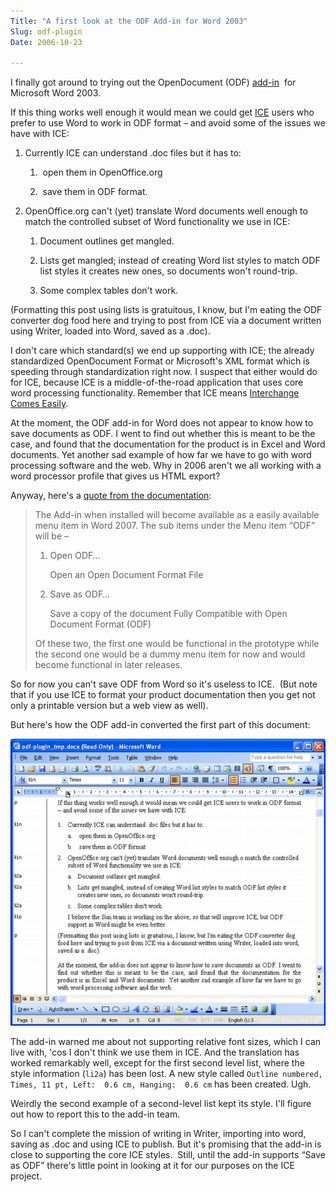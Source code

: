 ```yaml
---
Title: "A first look at the ODF Add-in for Word 2003"
Slug: odf-plugin
Date: 2006-10-23

---
```

<div>

I finally got around to trying out the OpenDocument (ODF)
[add-in](http://odf-converter.sourceforge.net/)  for Microsoft Word
2003.

If this thing works well enough it would mean we could get
[ICE](http://ice.usq.edu.au/) users who prefer to use Word to work in
ODF format – and avoid some of the issues we have with ICE:

1.  Currently ICE can understand .doc files but it has to:

    1.   open them in OpenOffice.org

    2.   save them in ODF format.

2.  OpenOffice.org can't (yet) translate Word documents well enough to
    match the controlled subset of Word functionality we use in ICE:

    1.  Document outlines get mangled.

    2.  Lists get mangled; instead of creating Word list styles to match
        ODF list styles it creates new ones, so documents won't
        round-trip.

    3.  Some complex tables don't work.

(Formatting this post using lists is gratuitous, I know, but I'm eating
the ODF converter dog food here and trying to post from ICE via a
document written using Writer, loaded into Word, saved as a .doc).

I don't care which standard(s) we end up supporting with ICE; the
already standardized OpenDocument Format or Microsoft's XML format which
is speeding through standardization right now. I suspect that either
would do for ICE, because ICE is a middle-of-the-road application that
uses core word processing functionality. Remember that ICE means
[Interchange Comes
Easily](http://ptsefton.com/blog/2005/12/12/ice:_interchange_comes_easily).

At the moment, the ODF add-in for Word does not appear to know how to
save documents as ODF. I went to find out whether this is meant to be
the case, and found that the documentation for the product is in Excel
and Word documents. Yet another sad example of how far we have to go
with word processing software and the web. Why in 2006 aren't we all
working with a word processor profile that gives us HTML export?

Anyway, here's a [quote from the
documentation](http://puzzle.dl.sourceforge.net/sourceforge/odf-converter/ODF-Add-in-for-Word-2007-Functional-Specification.doc):

> The Add-in when installed will become available as a easily available
> menu item in Word 2007. The sub items under the Menu item “ODF” will
> be –
>
> 1.  Open ODF…
>
>     Open an Open Document Format File
>
> 2.  Save as ODF…
>
>     Save a copy of the document Fully Compatible with Open Document
>     Format (ODF)
>
> Of these two, the first one would be functional in the prototype while
> the second one would be a dummy menu item for now and would become
> functional in later releases.

So for now you can't save ODF from Word so it's useless to ICE.  (But
note that if you use ICE to format your product documentation then you
get not only a printable version but a web view as well).

But here's how the ODF add-in converted the first part of this document:

<span
id="graphics1"></span>![graphics1](/blog/2006/10/23/odf-plugin/1.png)

The add-in warned me about not supporting relative font sizes, which I
can live with, 'cos I don't think we use them in ICE. And the
translation has worked remarkably well, except for the first second
level list, where the style information (`li2a`) has been lost. A new
style called
`Outline numbered, Times, 11 pt, Left:  0.6 cm, Hanging:  0.6 cm` has
been created. Ugh.

Weirdly the second example of a second-level list kept its style. I'll
figure out how to report this to the add-in team.

So I can't complete the mission of writing in Writer, importing into
word, saving as .doc and using ICE to publish. But it's promising that
the add-in is close to supporting the core ICE styles.  Still, until the
add-in supports “Save as ODF” there's little point in looking at it for
our purposes on the ICE project.

</div>
